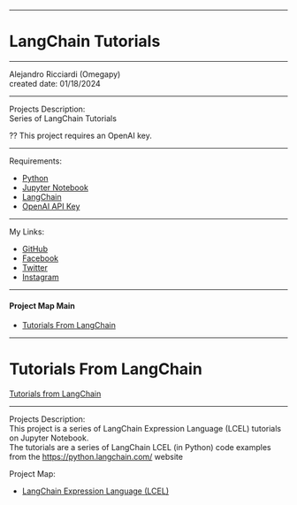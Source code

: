 -----------------------------------------------------------------------------------------------------------------------------
# LangChain Tutorials
-----------------------------------------------------------------------------------------------------------------------------

 Alejandro Ricciardi (Omegapy)  
 created date: 01/18/2024  

-----------------------------------------------------------------------------------------------------------------------------

Projects Description:  
Series of LangChain Tutorials

?? This project requires an OpenAI key.

-----------------------------------------------------------------------------------------------------------------------------

Requirements:
- [Python](https://www.python.org/)  
- [Jupyter Notebook](https://jupyter.org/)  
- [LangChain](https://www.langchain.com/) 
- [OpenAI API Key](https://openai.com/)  
 
-----------------------------------------------------------------------------------------------------------------------------

My Links:   
- [GitHub](https://github.com/Omegapy)   
- [Facebook](https://www.facebook.com/profile.php?id=100089638857137)  
- [Twitter](https://twitter.com/RicciardiAlex)   
- [Instagram](https://www.instagram.com/alexomegapy/)  

-----------------------------------------------------------------------------------------------------------------------------

#### Project Map Main
- [Tutorials From LangChain](tutorials-from-langchain) 


-----------------------------------------------------------------------------------------------------------------------------
# Tutorials From LangChain 
[Tutorials from LangChain]([https://github.com/Omegapy/LLM-Frameworks-Tutorials/tree/main/LangChain%20Tutorials](https://github.com/Omegapy/LLM-Frameworks-Tutorials/tree/main/LangChain%20Tutorials/Tutorials%20from%20LangChain))

-----------------------------------------------------------------------------------------------------------------------------  

Projects Description:  
This project is a series of LangChain Expression Language (LCEL) tutorials on Jupyter Notebook.  
The tutorials are a series of LangChain LCEL (in Python) code examples from the https://python.langchain.com/ website

Project Map:
- [LangChain Expression Language (LCEL)](https://github.com/Omegapy/LLM-Frameworks-Tutorials/tree/main/LangChain%20Tutorials/Tutorials%20from%20LangChain/LangChain%20Expression%20Language%20(LCEL)) 





